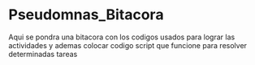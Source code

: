 # Pseudomnas_Bitacora
Aqui se pondra una bitacora con los codigos usados para lograr las actividades y ademas colocar codigo script que funcione para resolver determinadas tareas
